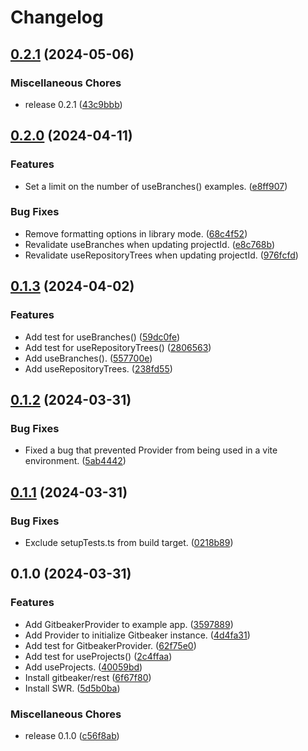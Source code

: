 # Changelog

## [0.2.1](https://github.com/ryohidaka/gitbeaker-hooks/compare/v0.2.0...v0.2.1) (2024-05-06)


### Miscellaneous Chores

* release 0.2.1 ([43c9bbb](https://github.com/ryohidaka/gitbeaker-hooks/commit/43c9bbb0a5921cea0eebd76e8a2ce4c967c64eea))

## [0.2.0](https://github.com/ryohidaka/gitbeaker-hooks/compare/v0.1.3...v0.2.0) (2024-04-11)


### Features

* Set a limit on the number of useBranches() examples. ([e8ff907](https://github.com/ryohidaka/gitbeaker-hooks/commit/e8ff907a75a2e5d3d0eab99f389a820aaa837b74))


### Bug Fixes

* Remove formatting options in library mode. ([68c4f52](https://github.com/ryohidaka/gitbeaker-hooks/commit/68c4f5201b05283d76e5c24b3920b8a9032f960d))
* Revalidate useBranches when updating projectId. ([e8c768b](https://github.com/ryohidaka/gitbeaker-hooks/commit/e8c768b49106d83029624b00ef572e3ae3664123))
* Revalidate useRepositoryTrees when updating projectId. ([976fcfd](https://github.com/ryohidaka/gitbeaker-hooks/commit/976fcfdd5829e9758614861256dc78558d668d15))

## [0.1.3](https://github.com/ryohidaka/gitbeaker-hooks/compare/v0.1.2...v0.1.3) (2024-04-02)


### Features

* Add test for useBranches() ([59dc0fe](https://github.com/ryohidaka/gitbeaker-hooks/commit/59dc0fe0569d8e5c4c0c5125a89b622d34e0e27a))
* Add test for useRepositoryTrees() ([2806563](https://github.com/ryohidaka/gitbeaker-hooks/commit/2806563039d2e58b0b2b29d105b79a6cebfa3653))
* Add useBranches(). ([557700e](https://github.com/ryohidaka/gitbeaker-hooks/commit/557700ee1da1ed93e2c21b216454c2f56430c7e4))
* Add useRepositoryTrees. ([238fd55](https://github.com/ryohidaka/gitbeaker-hooks/commit/238fd55fa04324cf403d85dd7d0119b1404079b3))

## [0.1.2](https://github.com/ryohidaka/gitbeaker-hooks/compare/v0.1.1...v0.1.2) (2024-03-31)


### Bug Fixes

* Fixed a bug that prevented Provider from being used in a vite environment. ([5ab4442](https://github.com/ryohidaka/gitbeaker-hooks/commit/5ab4442b980491818367a7947af48939a5db5498))

## [0.1.1](https://github.com/ryohidaka/gitbeaker-hooks/compare/v0.1.0...v0.1.1) (2024-03-31)


### Bug Fixes

* Exclude setupTests.ts from build target. ([0218b89](https://github.com/ryohidaka/gitbeaker-hooks/commit/0218b89ecd5f5459a9fdbb7f955d9b7178531641))

## 0.1.0 (2024-03-31)


### Features

* Add GitbeakerProvider to example app. ([3597889](https://github.com/ryohidaka/gitbeaker-hooks/commit/3597889371b64f452d4ecb90ea0c8ca9be4cd09a))
* Add Provider to initialize Gitbeaker instance. ([4d4fa31](https://github.com/ryohidaka/gitbeaker-hooks/commit/4d4fa31cc002f43aaf09434d03762a52fc1db9a3))
* Add test for GitbeakerProvider. ([62f75e0](https://github.com/ryohidaka/gitbeaker-hooks/commit/62f75e0a179ec58197c491942cf022195a739b27))
* Add test for useProjects() ([2c4ffaa](https://github.com/ryohidaka/gitbeaker-hooks/commit/2c4ffaa78ab5d00aa514e76fa952046d1381e3c3))
* Add useProjects. ([40059bd](https://github.com/ryohidaka/gitbeaker-hooks/commit/40059bd81b7cdfe04c42afd610423cf55826cf83))
* Install gitbeaker/rest ([6f67f80](https://github.com/ryohidaka/gitbeaker-hooks/commit/6f67f8083dc58b8cb0cc9f308641c7594778c2df))
* Install SWR. ([5d5b0ba](https://github.com/ryohidaka/gitbeaker-hooks/commit/5d5b0ba3ac398233d8120c6acd8053c0992e8e16))


### Miscellaneous Chores

* release 0.1.0 ([c56f8ab](https://github.com/ryohidaka/gitbeaker-hooks/commit/c56f8ab86978c3586ff376345e85974b3a4e983d))
